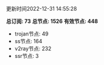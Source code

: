 更新时间2022-12-31 14:55:28

**总订阅: 73**
**总节点: 1526**
**有效节点: 448**
- trojan节点: 49
- ss节点: 164
- v2ray节点: 232
- ssr节点: 3
